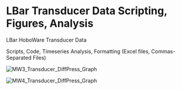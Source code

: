 # LBar Transducer Data Scripting, Figures, Analysis
LBar HoboWare Transducer Data

Scripts, Code, Timeseries Analysis, Formatting (Excel files, Commas-Separated Files)



![MW3_Transducer_DiffPress_Graph](https://user-images.githubusercontent.com/81190620/125971799-caabf628-63c4-48f2-be28-110c2ee5d53d.png) 

![MW4_Transducer_DiffPress_Graph](https://user-images.githubusercontent.com/81190620/125971841-3f7ef263-1347-4fd8-af2f-aba2c5da6000.png)

